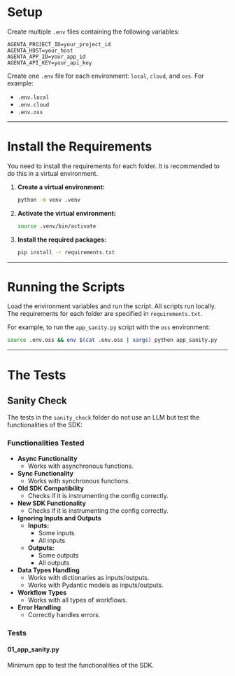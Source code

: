 # Setup

Create multiple `.env` files containing the following variables:

```
AGENTA_PROJECT_ID=your_project_id
AGENTA_HOST=your_host
AGENTA_APP_ID=your_app_id
AGENTA_API_KEY=your_api_key
```

Create one `.env` file for each environment: `local`, `cloud`, and `oss`. For example:

- `.env.local`
- `.env.cloud`
- `.env.oss`

---

# Install the Requirements

You need to install the requirements for each folder. It is recommended to do this in a virtual environment.

1. **Create a virtual environment:**

   ```bash
   python -m venv .venv
   ```

2. **Activate the virtual environment:**

   ```bash
   source .venv/bin/activate
   ```

3. **Install the required packages:**

   ```bash
   pip install -r requirements.txt
   ```

---

# Running the Scripts

Load the environment variables and run the script. All scripts run locally. The requirements for each folder are specified in `requirements.txt`.

For example, to run the `app_sanity.py` script with the `oss` environment:

```bash
source .env.oss && env $(cat .env.oss | xargs) python app_sanity.py
```

---

# The Tests

## Sanity Check

The tests in the `sanity_check` folder do not use an LLM but test the functionalities of the SDK:

### Functionalities Tested

- **Async Functionality**
  - Works with asynchronous functions.
- **Sync Functionality**
  - Works with synchronous functions.
- **Old SDK Compatibility**
  - Checks if it is instrumenting the config correctly.
- **New SDK Functionality**
  - Checks if it is instrumenting the config correctly.
- **Ignoring Inputs and Outputs**
  - **Inputs:**
    - Some inputs
    - All inputs
  - **Outputs:**
    - Some outputs
    - All outputs
- **Data Types Handling**
  - Works with dictionaries as inputs/outputs.
  - Works with Pydantic models as inputs/outputs.
- **Workflow Types**
  - Works with all types of workflows.
- **Error Handling**
  - Correctly handles errors.

### Tests

#### 01_app_sanity.py

Minimum app to test the functionalities of the SDK.

####
